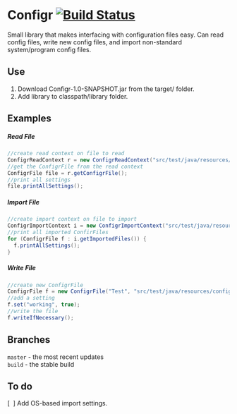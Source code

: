 # Configr [![Build Status](https://travis-ci.org/Noviv/Configr.svg?branch=master)](https://travis-ci.org/Noviv/Configr)
Small library that makes interfacing with configuration files easy. Can read config files, write new config files, and import non-standard system/program config files.

## Use
1. Download Configr-1.0-SNAPSHOT.jar from the target/ folder.
2. Add library to classpath/library folder.

## Examples
##### Read File
```java
//create read context on file to read
ConfigrReadContext r = new ConfigrReadContext("src/test/java/resources/config.cfgr");
//get the ConfigrFile from the read context
ConfigrFile file = r.getConfigrFile();
//print all settings
file.printAllSettings();
```
##### Import File
```java
//create import context on file to import
ConfigrImportContext i = new ConfigrImportContext("src/test/java/resources/config.cfgr");
//print all imported ConfirFiles
for (ConfigrFile f : i.getImportedFiles()) {
  f.printAllSettings();
}
```

##### Write File
```java
//create new ConfigrFile
ConfigrFile f = new ConfigrFile("Test", "src/test/java/resources/config.cfgr");
//add a setting
f.set("working", true);
//write the file
f.writeIfNecessary();
```

## Branches
<code>master</code> - the most recent updates<br>
<code>build</code> - the stable build

## To do
[&nbsp;&nbsp;] Add OS-based import settings.<br>
